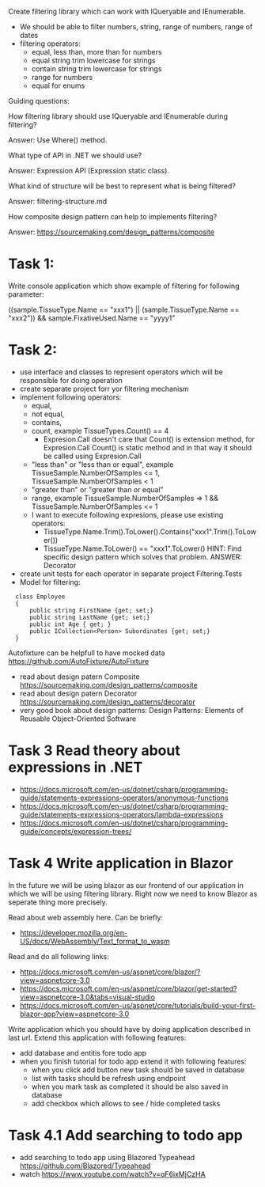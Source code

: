 Create filtering library which can work with IQueryable<T> and IEnumerable<T>.

* We should be able to filter numbers, string, range of numbers, range of dates
* filtering operators:
  * equal, less than, more than for numbers
  * equal string trim lowercase for strings
  * contain string trim lowercase for strings
  * range for numbers
  * equal for enums

Guiding questions:

How filtering library should use IQueryable<T> and IEnumerable<T> during filtering?

Answer: Use Where() method.

What type of API in .NET we should use? 

Answer: Expression API (Expression static class).

What kind of structure will be best to represent what is being filtered?

Answer: filtering-structure.md

How composite design pattern can help to implements filtering?

Answer: https://sourcemaking.com/design_patterns/composite



# Task 1:
Write console application which show example of filtering for following parameter:

((sample.TissueType.Name == "xxx1") || (sample.TissueType.Name == "xxx2")) && sample.FixativeUsed.Name == "yyyy1"


# Task 2:
- use interface and classes to represent operators which will be responsible for doing operation
- create separate project forr yor filtering mechanism
- implement following operators: 
  - equal, 
  - not equal, 
  - contains, 
  - count, example TissueTypes.Count() == 4
    - Expresion.Call doesn't care that Count() is extension method, for Expresion.Call Count() is static method and in that way it should be called using Expresion.Call
  - "less than" or "less than or equal", example TissueSample.NumberOfSamples <= 1, TissueSample.NumberOfSamples < 1
  - "greater than" or "greater than or equal"
  - range, example TissueSample.NumberOfSamples => 1 && TissueSample.NumberOfSamples <= 1
  - I want to execute following expresions, please use existing operators:
    - TissueType.Name.Trim().ToLower().Contains("xxx1".Trim().ToLower())
    - TissueType.Name.ToLower() == "xxx1".ToLower()
    HINT:
    Find specific design pattern which solves that problem. ANSWER: Decorator
- create unit tests for each operator in separate project Filtering.Tests
- Model for filtering:

```
  class Employee
  {
      public string FirstName {get; set;}
      public string LastName {get; set;}
      public int Age { get; }
      public ICollection<Person> Subordinates {get; set;}
  }
```

 Autofixture can be helpfull to have mocked data https://github.com/AutoFixture/AutoFixture
 
 - read about design patern Composite https://sourcemaking.com/design_patterns/composite
 - read about design patern Decorator https://sourcemaking.com/design_patterns/decorator
 - very good book about design patterns: Design Patterns: Elements of Reusable Object-Oriented Software

# Task 3 Read theory about expressions in .NET

* https://docs.microsoft.com/en-us/dotnet/csharp/programming-guide/statements-expressions-operators/anonymous-functions
* https://docs.microsoft.com/en-us/dotnet/csharp/programming-guide/statements-expressions-operators/lambda-expressions
* https://docs.microsoft.com/en-us/dotnet/csharp/programming-guide/concepts/expression-trees/


# Task 4 Write application in Blazor

In the future we will be using blazor as our frontend of our application in which we will be using filtering library. Right now we need to know Blazor as seperate thing more precisely.

Read about web assembly here. Can be briefly:
* https://developer.mozilla.org/en-US/docs/WebAssembly/Text_format_to_wasm

Read and do all following links:
* https://docs.microsoft.com/en-us/aspnet/core/blazor/?view=aspnetcore-3.0
* https://docs.microsoft.com/en-us/aspnet/core/blazor/get-started?view=aspnetcore-3.0&tabs=visual-studio
* https://docs.microsoft.com/en-us/aspnet/core/tutorials/build-your-first-blazor-app?view=aspnetcore-3.0

Write application which you should have by doing application described in last url. Extend this application with following features:
- add database and entitis fore todo app
- when you finish tutorial for todo app extend it with following features:
	- when you click add button new task should be saved in database
	- list with tasks should be refresh using endpoint
	- when you mark task as completed it should be also saved in database
	- add checkbox which allows to see / hide completed tasks

# Task 4.1 Add searching to todo app
- add searching to todo app using Blazored Typeahead https://github.com/Blazored/Typeahead
- watch https://www.youtube.com/watch?v=qF6ixMjCzHA
